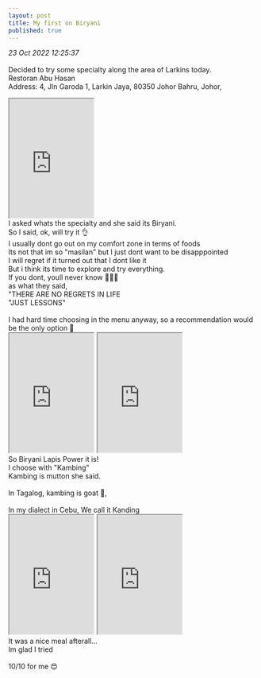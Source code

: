 ```yaml
---
layout: post
title: My first on Biryani
published: true
---
```

_23 Oct 2022 12:25:37_
<br>
<br>
Decided to try some specialty along the area of Larkins today.
<br>
Restoran Abu Hasan 
<br>
Address: 4, Jln Garoda 1, Larkin Jaya, 80350 Johor Bahru, Johor,
<br>
<!--more-->
<iframe src="https://drive.google.com/file/d/1AKFcVp1FwdBXfGQ6nbOdkVBX5Cmd9tBz/preview" width="170" height="240" allow="autoplay"></iframe>
<br>
I asked whats the specialty and she said its Biryani.
<br>
So I said, ok, will try it 👌
<br>
I usually dont go out on my comfort zone in terms of foods 
<br>
Its not that im so "masilan" but I just dont want to be disapppointed
<br>
I will regret if it turned out that I dont like it
<br>
But i think its time to explore and try everything.
<br>
If you dont, youll never know 🤷🏻‍♀️
<br>
as what they said, 
<br>
"THERE ARE NO REGRETS IN LIFE
<br>
"JUST LESSONS"
<br>
<br>
I had  hard time choosing in the menu anyway, so a recommendation would be the only option 🤣
<br>
<iframe src="https://drive.google.com/file/d/1PIhbe2h7bhDgLycxcwa0QGfaLpOPSue0/preview" width="170" height="240" allow="autoplay"></iframe>
<iframe src="https://drive.google.com/file/d/1_ehm1pgSLy61YhK_jLyoU_uVzLLNlIwA/preview" width="170" height="240" allow="autoplay"></iframe>

<br>
So Biryani Lapis Power it is!
<br>
I choose with "Kambing"
<br>
Kambing is mutton she said.
<br>
<br>
In Tagalog, kambing is goat 🐐, 
<br>
<br>
In my dialect in Cebu, We call it Kanding
<br>
<iframe src="https://drive.google.com/file/d/1bvpKzsN6i7qlVG_JlwLmzISu4ThqbPZ3/preview" width="170" height="240" allow="autoplay"></iframe>
<iframe src="https://drive.google.com/file/d/1UqXZZn3uzpBxufsA7UsUaYXhcraYDcM0/preview" width="170" height="240" allow="autoplay"></iframe>
<br>
It was a nice meal afterall... 
<br>
Im glad I tried 
<br>
<br>
10/10  for me 😍
